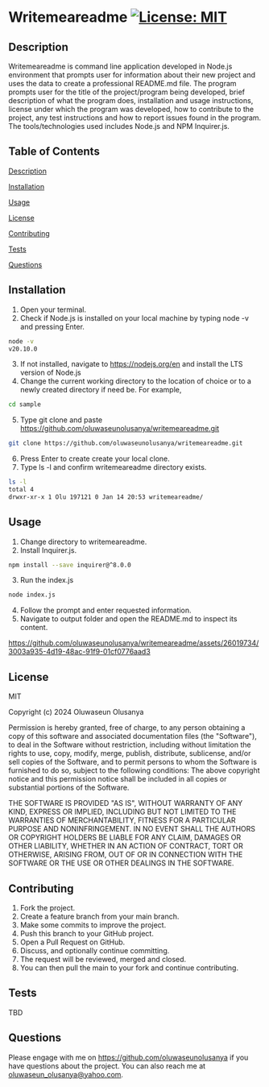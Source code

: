 # Writemeareadme                [![License: MIT](https://img.shields.io/badge/License-MIT-yellow.svg)](https://opensource.org/licenses/MIT)

## Description                       
Writemeareadme is command line application developed in Node.js environment that prompts user for information about their new project and uses the data to create a professional README.md file.
The program prompts user for the title of the project/program being developed, brief description of what the program does, installation and usage instructions, license under which the program was developed, how to contribute to the project, any test instructions and how to report issues found in the program.
The tools/technologies used includes Node.js and NPM Inquirer.js.  

## Table of Contents 
[Description](#description)

[Installation](#installation)

[Usage](#usage) 

[License](#license)

[Contributing](#contributing) 

[Tests](#tests) 

[Questions](#questions)

## Installation 
1. Open your terminal.
2. Check if Node.js is installed on your local machine by typing node -v and pressing Enter.
```bash
node -v
v20.10.0
```
3. If not installed, navigate to https://nodejs.org/en and install the LTS version of Node.js 
4. Change the current working directory to the location of choice or to a newly created directory if need be. For example,
```bash
cd sample
```
5. Type git clone and paste https://github.com/oluwaseunolusanya/writemeareadme.git
```bash
git clone https://github.com/oluwaseunolusanya/writemeareadme.git 
```
6. Press Enter to create create your local clone.
7. Type ls -l and confirm writemeareadme directory exists.
```bash
ls -l
total 4
drwxr-xr-x 1 Olu 197121 0 Jan 14 20:53 writemeareadme/
``` 

## Usage
1. Change directory to writemeareadme.
2. Install Inquirer.js.
```bash
npm install --save inquirer@^8.0.0
```
3. Run the index.js
```bash
node index.js
```
4. Follow the prompt and enter requested information.
5. Navigate to output folder and open the README.md to inspect its content.

https://github.com/oluwaseunolusanya/writemeareadme/assets/26019734/3003a935-4d19-48ac-91f9-01cf0776aad3

## License 
MIT

Copyright (c) 2024 Oluwaseun Olusanya
    
Permission is hereby granted, free of charge, to any person obtaining a copy of this software and associated documentation files (the "Software"), to deal in the Software without restriction, including without limitation the rights to use, copy, modify, merge, publish, distribute, sublicense, and/or sell copies of the Software, and to permit persons to whom the Software is furnished to do so, subject to the following conditions:
The above copyright notice and this permission notice shall be included in all copies or substantial portions of the Software.
    
THE SOFTWARE IS PROVIDED "AS IS", WITHOUT WARRANTY OF ANY KIND, EXPRESS OR IMPLIED, INCLUDING BUT NOT LIMITED TO THE WARRANTIES OF MERCHANTABILITY, FITNESS FOR A PARTICULAR PURPOSE AND NONINFRINGEMENT. IN NO EVENT SHALL THE AUTHORS OR COPYRIGHT HOLDERS BE LIABLE FOR ANY CLAIM, DAMAGES OR OTHER LIABILITY, WHETHER IN AN ACTION OF CONTRACT, TORT OR OTHERWISE, ARISING FROM, OUT OF OR IN CONNECTION WITH THE SOFTWARE OR THE USE OR OTHER DEALINGS IN THE SOFTWARE.

## Contributing 
1. Fork the project.
2. Create a feature branch from your main branch.
3. Make some commits to improve the project.
4. Push this branch to your GitHub project.
5. Open a Pull Request on GitHub.
6. Discuss, and optionally continue committing.
7. The request will be reviewed, merged and closed.
8. You can then pull the main to your fork and continue contributing.
 
## Tests
TBD

## Questions
Please engage with me on https://github.com/oluwaseunolusanya if you have questions about the project. You can also reach me at oluwaseun_olusanya@yahoo.com.
